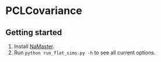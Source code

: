 # PCLCovariance

## Getting started

1. Install [NaMaster](https://github.com/LSSTDESC/NaMaster).
2. Run `python run_flat_sims.py -h` to see all current options.
